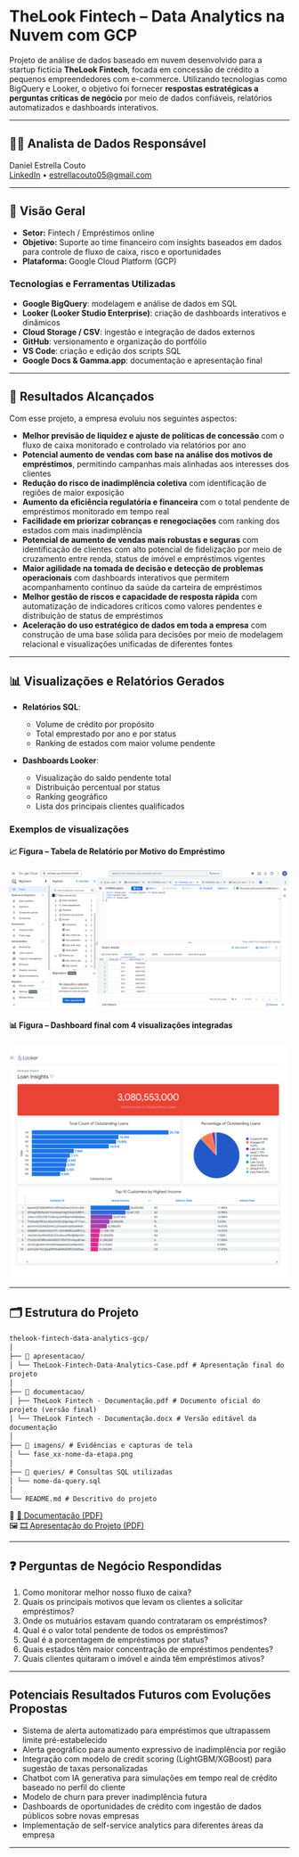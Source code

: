 # TheLook Fintech – Data Analytics na Nuvem com GCP

Projeto de análise de dados baseado em nuvem desenvolvido para a startup fictícia **TheLook Fintech**, focada em concessão de crédito a pequenos empreendedores com e-commerce. Utilizando tecnologias como BigQuery e Looker, o objetivo foi fornecer **respostas estratégicas a perguntas críticas de negócio** por meio de dados confiáveis, relatórios automatizados e dashboards interativos.

---

## 👤🎲 Analista de Dados Responsável  

Daniel Estrella Couto  
[LinkedIn](https://www.linkedin.com/in/daniel-estrella-couto) • estrellacouto05@gmail.com  

---

## 🚀 Visão Geral

- **Setor:** Fintech / Empréstimos online
- **Objetivo:** Suporte ao time financeiro com insights baseados em dados para controle de fluxo de caixa, risco e oportunidades
- **Plataforma:** Google Cloud Platform (GCP)
### Tecnologias e Ferramentas Utilizadas  
- **Google BigQuery**: modelagem e análise de dados em SQL  
- **Looker (Looker Studio Enterprise)**: criação de dashboards interativos e dinâmicos  
- **Cloud Storage / CSV**: ingestão e integração de dados externos  
- **GitHub**: versionamento e organização do portfólio  
- **VS Code**: criação e edição dos scripts SQL  
- **Google Docs & Gamma.app**: documentação e apresentação final  

---

## 🎯 Resultados Alcançados

Com esse projeto, a empresa evoluiu nos seguintes aspectos:

- **Melhor previsão de liquidez e ajuste de políticas de concessão** com o fluxo de caixa monitorado e controlado via relatórios por ano  
- **Potencial aumento de vendas com base na análise dos motivos de empréstimos**, permitindo campanhas mais alinhadas aos interesses dos clientes  
- **Redução do risco de inadimplência coletiva** com identificação de regiões de maior exposição  
- **Aumento da eficiência regulatória e financeira** com o total pendente de empréstimos monitorado em tempo real  
- **Facilidade em priorizar cobranças e renegociações** com ranking dos estados com mais inadimplência  
- **Potencial de aumento de vendas mais robustas e seguras** com identificação de clientes com alto potencial de fidelização por meio de cruzamento entre renda, status de imóvel e empréstimos vigentes  
- **Maior agilidade na tomada de decisão e detecção de problemas operacionais** com dashboards interativos que permitem acompanhamento contínuo da saúde da carteira de empréstimos  
- **Melhor gestão de riscos e capacidade de resposta rápida** com automatização de indicadores críticos como valores pendentes e distribuição de status de empréstimos  
- **Aceleração do uso estratégico de dados em toda a empresa** com construção de uma base sólida para decisões por meio de modelagem relacional e visualizações unificadas de diferentes fontes  


---

## 📊 Visualizações e Relatórios Gerados

- **Relatórios SQL**:  
  - Volume de crédito por propósito  
  - Total emprestado por ano e por status  
  - Ranking de estados com maior volume pendente  

- **Dashboards Looker**:  
  - Visualização do saldo pendente total  
  - Distribuição percentual por status  
  - Ranking geográfico  
  - Lista dos principais clientes qualificados

### Exemplos de visualizações

#### 📈 Figura – Tabela de Relatório por Motivo do Empréstimo  
![Figura](https://github.com/DanielllCouto/thelook-fintech-data-analytics-gcp/blob/5002a16cf46b072d2df0baa3f0e851981b83dfc2/imagens/fase%204_1-%20query%20e%20results%20somatorio%20de%20valores%20por%20ano.png)

#### 📊 Figura – Dashboard final com 4 visualizações integradas  
![Figura 16 – Dashboard Final](https://github.com/DanielllCouto/thelook-fintech-data-analytics-gcp/blob/074aa65121fcf85a2d35c7b5010baaf44cbf4b98/imagens/fase%205_8-%20dashboad%20final.png)

---

## 🗂️ Estrutura do Projeto

```
thelook-fintech-data-analytics-gcp/
│
├── 📁 apresentacao/
│ └── TheLook-Fintech-Data-Analytics-Case.pdf # Apresentação final do projeto
│
├── 📁 documentacao/
│ ├── TheLook Fintech - Documentação.pdf # Documento oficial do projeto (versão final)
│ └── TheLook Fintech - Documentação.docx # Versão editável da documentação
│
├── 📁 imagens/ # Evidências e capturas de tela
│ └── fase_xx-nome-da-etapa.png
│
├── 📁 queries/ # Consultas SQL utilizadas
│ └── nome-da-query.sql
│
└── README.md # Descritivo do projeto

```
📄 [📘 Documentação (PDF)](https://github.com/DanielllCouto/thelook-fintech-data-analytics-gcp/blob/02916049df6d12208719cf859de7565ac728bc89/documentacao/TheLook%20Fintech%20-%20Documenta%C3%A7%C3%A3o.pdf)  
🖼️ [🎞️ Apresentação do Projeto (PDF)](https://github.com/DanielllCouto/thelook-fintech-data-analytics-gcp/blob/02916049df6d12208719cf859de7565ac728bc89/apresentacao/TheLook-Fintech-Data-Analytics-Case.pdf.pdf)

---

## ❓ Perguntas de Negócio Respondidas

1. Como monitorar melhor nosso fluxo de caixa?  
2. Quais os principais motivos que levam os clientes a solicitar empréstimos?  
3. Onde os mutuários estavam quando contrataram os empréstimos?  
4. Qual é o valor total pendente de todos os empréstimos?  
5. Qual é a porcentagem de empréstimos por status?  
6. Quais estados têm maior concentração de empréstimos pendentes?  
7. Quais clientes quitaram o imóvel e ainda têm empréstimos ativos?

---

## Potenciais Resultados Futuros com Evoluções Propostas  

- Sistema de alerta automatizado para empréstimos que ultrapassem limite pré-estabelecido  
- Alerta geográfico para aumento expressivo de inadimplência por região  
- Integração com modelo de credit scoring (LightGBM/XGBoost) para sugestão de taxas personalizadas  
- Chatbot com IA generativa para simulações em tempo real de crédito baseado no perfil do cliente  
- Modelo de churn para prever inadimplência futura  
- Dashboards de oportunidades de crédito com ingestão de dados públicos sobre novas empresas  
- Implementação de self-service analytics para diferentes áreas da empresa  

---


